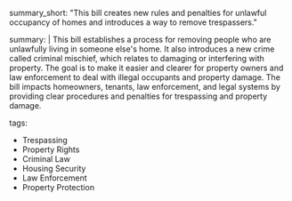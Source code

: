 summary_short: "This bill creates new rules and penalties for unlawful occupancy of homes and introduces a way to remove trespassers."

summary: |
  This bill establishes a process for removing people who are unlawfully living in someone else's home. It also introduces a new crime called criminal mischief, which relates to damaging or interfering with property. The goal is to make it easier and clearer for property owners and law enforcement to deal with illegal occupants and property damage. The bill impacts homeowners, tenants, law enforcement, and legal systems by providing clear procedures and penalties for trespassing and property damage.

tags:
  - Trespassing
  - Property Rights
  - Criminal Law
  - Housing Security
  - Law Enforcement
  - Property Protection
